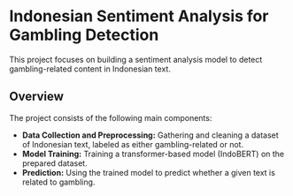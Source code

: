 # Indonesian Sentiment Analysis for Gambling Detection

This project focuses on building a sentiment analysis model to detect gambling-related content in Indonesian text.

## Overview

The project consists of the following main components:

*   **Data Collection and Preprocessing:** Gathering and cleaning a dataset of Indonesian text, labeled as either gambling-related or not.
*   **Model Training:** Training a transformer-based model (IndoBERT) on the prepared dataset.
*   **Prediction:** Using the trained model to predict whether a given text is related to gambling.

